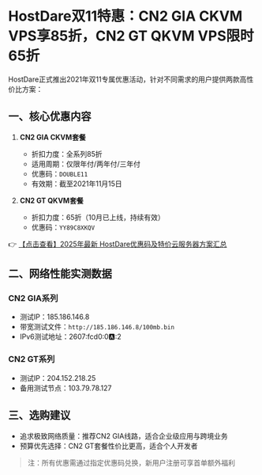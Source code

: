 # HostDare双11特惠：CN2 GIA CKVM VPS享85折，CN2 GT QKVM VPS限时65折

HostDare正式推出2021年双11专属优惠活动，针对不同需求的用户提供两款高性价比方案：

## 一、核心优惠内容

1. **CN2 GIA CKVM套餐**  
   - 折扣力度：全系列85折  
   - 适用周期：仅限年付/两年付/三年付  
   - 优惠码：`DOUBLE11`  
   - 有效期：截至2021年11月15日  

2. **CN2 GT QKVM套餐**  
   - 折扣力度：65折（10月已上线，持续有效）  
   - 优惠码：`YY89C8XKQV`

👉 [【点击查看】2025年最新 HostDare优惠码及特价云服务器方案汇总](https://bit.ly/hostdare)

## 二、网络性能实测数据

### CN2 GIA系列
- 测试IP：185.186.146.8  
- 带宽测试文件：`http://185.186.146.8/100mb.bin`  
- IPv6测试地址：2607:fcd0:0:a::2  

### CN2 GT系列  
- 测试IP：204.152.218.25  
- 备用测试节点：103.79.78.127  

## 三、选购建议
- 追求极致网络质量：推荐CN2 GIA线路，适合企业级应用与跨境业务  
- 预算优先选择：CN2 GT套餐性价比更高，适合个人开发者  

> 注：所有优惠需通过指定优惠码兑换，新用户注册可享首单额外福利
